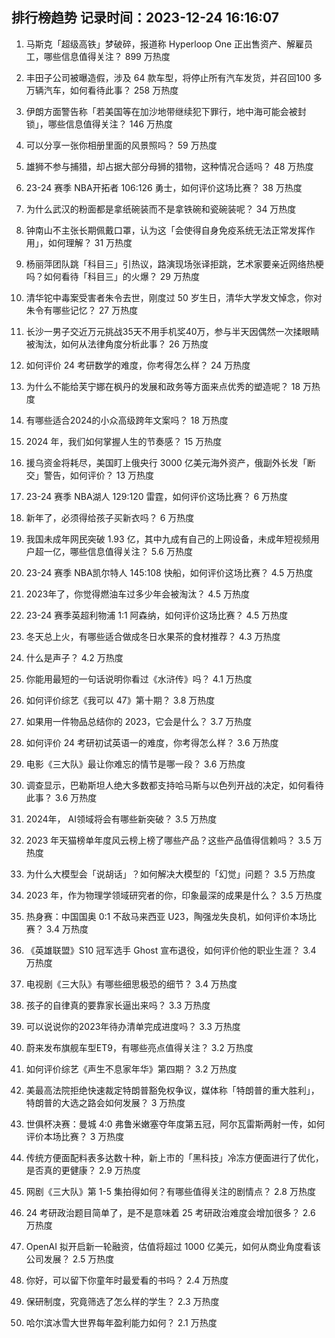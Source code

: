 
## 排行榜趋势 记录时间：2023-12-24 16:16:07
  
  1. 马斯克「超级高铁」梦破碎，报道称 Hyperloop One 正出售资产、解雇员工，哪些信息值得关注？ 899 万热度
    
  2. 丰田子公司被曝造假，涉及 64 款车型，将停止所有汽车发货，并召回100 多万辆汽车，如何看待此事？ 258 万热度
    
  3. 伊朗方面警告称「若美国等在加沙地带继续犯下罪行，地中海可能会被封锁」，哪些信息值得关注？ 146 万热度
    
  4. 可以分享一张你相册里面的风景照吗？ 59 万热度
    
  5. 雄狮不参与捕猎，却占据大部分母狮的猎物，这种情况合适吗？ 48 万热度
    
  6. 23-24 赛季 NBA开拓者 106:126 勇士，如何评价这场比赛？ 38 万热度
    
  7. 为什么武汉的粉面都是拿纸碗装而不是拿铁碗和瓷碗装呢？ 34 万热度
    
  8. 钟南山不主张长期佩戴口罩，认为这「会使得自身免疫系统无法正常发挥作用」，如何理解？ 31 万热度
    
  9. 杨丽萍团队跳「科目三」引热议，路演现场张译拒跳，艺术家要亲近网络热梗吗？如何看待「科目三」的火爆？ 29 万热度
    
  10. 清华铊中毒案受害者朱令去世，刚度过 50 岁生日，清华大学发文悼念，你对朱令有哪些记忆？ 27 万热度
    
  11. 长沙一男子交近万元挑战35天不用手机奖40万，参与半天因偶然一次揉眼睛被淘汰，如何从法律角度分析此事？ 26 万热度
    
  12. 如何评价 24 考研数学的难度，你考得怎么样？ 24 万热度
    
  13. 为什么不能给芙宁娜在枫丹的发展和政务等方面来点优秀的塑造呢？ 18 万热度
    
  14. 有哪些适合2024的小众高级跨年文案吗？ 18 万热度
    
  15. 2024 年，我们如何掌握人生的节奏感？ 15 万热度
    
  16. 援乌资金将耗尽，美国盯上俄央行 3000 亿美元海外资产，俄副外长发「断交」警告，如何评价？ 13 万热度
    
  17. 23-24 赛季 NBA湖人 129:120 雷霆，如何评价这场比赛？ 6 万热度
    
  18. 新年了，必须得给孩子买新衣吗？ 6 万热度
    
  19. 我国未成年网民突破 1.93 亿，其中九成有自己的上网设备，未成年短视频用户超一亿，哪些信息值得关注？ 5.6 万热度
    
  20. 23-24 赛季 NBA凯尔特人 145:108 快船，如何评价这场比赛？ 4.5 万热度
    
  21. 2023年了，你觉得燃油车过多少年会被淘汰？ 4.5 万热度
    
  22. 23-24 赛季英超利物浦 1:1 阿森纳，如何评价这场比赛？ 4.5 万热度
    
  23. 冬天总上火，有哪些适合做成冬日水果茶的食材推荐？ 4.3 万热度
    
  24. 什么是声子？ 4.2 万热度
    
  25. 你能用最短的一句话说明你看过《水浒传》吗？ 4.1 万热度
    
  26. 如何评价综艺《我可以 47》第十期？ 3.8 万热度
    
  27. 如果用一件物品总结你的 2023，它会是什么？ 3.7 万热度
    
  28. 如何评价 24 考研初试英语一的难度，你考得怎么样？ 3.6 万热度
    
  29. 电影《三大队》最让你难忘的情节是哪一段？ 3.6 万热度
    
  30. 调查显示，巴勒斯坦人绝大多数都支持哈马斯与以色列开战的决定，如何看待此事？ 3.6 万热度
    
  31. 2024年， AI领域将会有哪些新突破？ 3.5 万热度
    
  32. 2023 年天猫榜单年度风云榜上榜了哪些产品？这些产品值得信赖吗？ 3.5 万热度
    
  33. 为什么大模型会「说胡话」？如何解决大模型的「幻觉」问题？ 3.5 万热度
    
  34. 2023 年，作为物理学领域研究者的你，印象最深的成果是什么？ 3.5 万热度
    
  35. 热身赛：中国国奥 0:1 不敌马来西亚 U23，陶强龙失良机，如何评价本场比赛？ 3.4 万热度
    
  36. 《英雄联盟》S10 冠军选手 Ghost 宣布退役，如何评价他的职业生涯？ 3.4 万热度
    
  37. 电视剧《三大队》有哪些细思极恐的细节？ 3.4 万热度
    
  38. 孩子的自律真的要靠家长逼出来吗？ 3.3 万热度
    
  39. 可以说说你的2023年待办清单完成进度吗？ 3.3 万热度
    
  40. 蔚来发布旗舰车型ET9，有哪些亮点值得关注？ 3.2 万热度
    
  41. 如何评价综艺《声生不息家年华》第四期？ 3.2 万热度
    
  42. 美最高法院拒绝快速裁定特朗普豁免权争议，媒体称「特朗普的重大胜利」，特朗普的大选之路会如何发展？ 3 万热度
    
  43. 世俱杯决赛：曼城 4:0 弗鲁米嫩塞夺年度第五冠，阿尔瓦雷斯两射一传，如何评价本场比赛？ 3 万热度
    
  44. 传统方便面配料表多达数十种，新上市的「黑科技」冷冻方便面进行了优化，是否真的更健康？ 2.9 万热度
    
  45. 网剧《三大队》第 1-5 集拍得如何？有哪些值得关注的剧情点？ 2.8 万热度
    
  46. 24 考研政治题目简单了，是不是意味着 25 考研政治难度会增加很多？ 2.6 万热度
    
  47. OpenAI 拟开启新一轮融资，估值将超过 1000 亿美元，如何从商业角度看该公司发展？ 2.5 万热度
    
  48. 你好，可以留下你童年时最爱看的书吗？ 2.4 万热度
    
  49. 保研制度，究竟筛选了怎么样的学生？ 2.3 万热度
    
  50. 哈尔滨冰雪大世界每年盈利能力如何？ 2.1 万热度
    